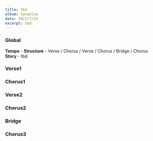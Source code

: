 ```yaml
---
title: tbd
album: twtwelve
date: 2021/7/23
excerpt: tbd.
---
```

### Global
**Tempo** - 
**Structure** - Verse / Chorus / Verse / Chorus / Bridge / Chorus
**Story** - tbd

### Verse1

### Chorus1

### Verse2

### Chorus2

### Bridge

### Chorus3
